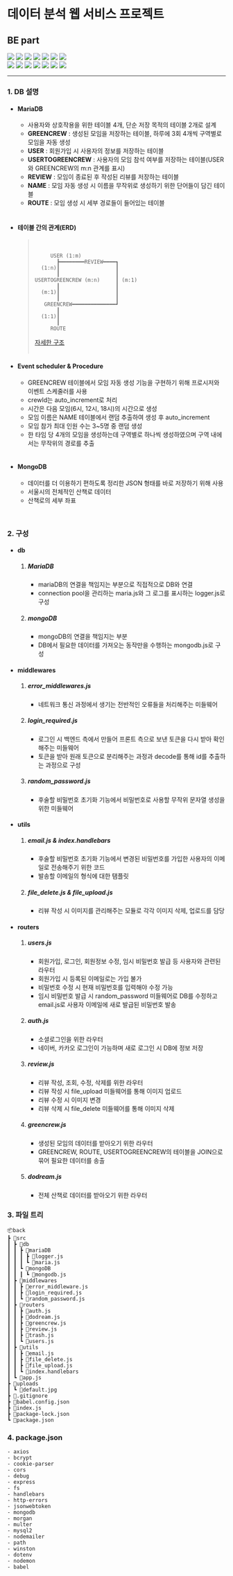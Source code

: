 # 데이터 분석 웹 서비스 프로젝트
<!-- 
<img src="https://i.ibb.co/2vR8STP/Group-243.png" alt="drawing" width="300"/>    -->

## BE part
<img src="https://img.shields.io/badge/javascript-F7DF1E?style=for-the-badge&logo=javascript&logoColor=black">
<img src="https://img.shields.io/badge/node.js-339933?style=for-the-badge&logo=Node.js&logoColor=white">
<img src="https://img.shields.io/badge/express-000000?style=for-the-badge&logo=express&logoColor=white">
<img src="https://img.shields.io/badge/mariaDB-003545?style=for-the-badge&logo=mariaDB&logoColor=white"> 
<img src="https://img.shields.io/badge/mongoDB-47A248?style=for-the-badge&logo=MongoDB&logoColor=white">
<img src="https://img.shields.io/badge/Babel-F9DC3E?style=for-the-badge&logo=babel&logoColor=black">
<img src="https://img.shields.io/badge/git-F05032?style=for-the-badge&logo=git&logoColor=white">
<br>
<img src="https://img.shields.io/badge/Nodemon-76D04B?style=for-the-badge&logo=Nodemon&logoColor=white">
<img src="https://img.shields.io/badge/.Env-ECD53F?style=for-the-badge&logo=.env&logoColor=black">
<img src="https://img.shields.io/badge/Axios-5A29E4?style=for-the-badge&logo=Axios&logoColor=white">
<img src="https://img.shields.io/badge/Handlebars-E05735?style=for-the-badge&logo=Handlebars.js&logoColor=white">
<img src="https://img.shields.io/badge/NodeMailer-30B980?style=for-the-badge&logo=nodemailer&logoColor=white">
<img src="https://img.shields.io/badge/JWT-000000?style=for-the-badge&logo=JSONWebTokens&logoColor=white">
<img src="https://img.shields.io/badge/Multer-F46519?style=for-the-badge&logo=Multer&logoColor=white">

---

### 1. DB 설명

- #### MariaDB
  - 사용자와 상호작용을 위한 테이블 4개, 단순 저장 목적의 테이블 2개로 설계
  - **GREENCREW** : 생성된 모임을 저장하는 테이블, 하루에 3회 4개씩 구역별로 모임을 자동 생성
  - **USER** : 회원가입 시 사용자의 정보를 저장하는 테이블
  - **USERTOGREENCREW** : 사용자의 모임 참석 여부를 저장하는 테이블(USER와 GREENCREW의 m:n 관계를 표시)
  - **REVIEW** : 모임이 종료된 후 작성된 리뷰를 저장하는 테이블
  - **NAME** : 모임 자동 생성 시 이름을 무작위로 생성하기 위한 단어들이 담긴 테이블
  - **ROUTE** : 모임 생성 시 세부 경로들이 들어있는 테이블   
         <br>   
            
- #### 테이블 간의 관계(ERD)

  > <br>
  >
  > ```
  >      USER (1:m)
  >        ┣━━━━━━━━REVIEW━━━━┓
  >   (1:n)┃                  ┃
  >        ┃                  ┃
  > USERTOGREENCREW (m:n)     ┃ (m:1)
  >        ┃                  ┃
  >   (m:1)┃                  ┃
  >        ┃                  ┃
  >    GREENCREW━━━━━━━━━━━━━━┛
  >        ┃
  >   (1:1)┃
  >        ┃
  >      ROUTE
  > ```
  >
  > [자세한 구조](https://dbdiagram.io/d/634f9ad9470941019591d333)  
  >  <br>

- #### Event scheduler & Procedure

  - GREENCREW 테이블에서 모임 자동 생성 기능을 구현하기 위해 프로시저와 이벤트 스케줄러를 사용
  - crewId는 auto_increment로 처리
  - 시간은 다음 모임(6시, 12시, 18시)의 시간으로 생성
  - 모임 이름은 NAME 테이블에서 랜덤 추출하여 생성 후 auto_increment
  - 모임 참가 최대 인원 수는 3~5명 중 랜덤 생성
  - 한 타임 당 4개의 모임을 생성하는데 구역별로 하나씩 생성하였으며 구역 내에서는 무작위의 경로를 추출  
    <br>

- #### MongoDB
  - 데이터를 더 이용하기 편하도록 정리한 JSON 형태를 바로 저장하기 위해 사용
  - 서울시의 전체적인 산책로 데이터
  - 산책로의 세부 좌표

<br>

### 2. 구성

- #### db

  1. ##### MariaDB

     - mariaDB의 연결을 책임지는 부분으로 직접적으로 DB와 연결
     - connection pool을 관리하는 maria.js와 그 로그를 표시하는 logger.js로 구성

  2. ##### mongoDB
     - mongoDB의 연결을 책임지는 부분
     - DB에서 필요한 데이터를 가져오는 동작만을 수행하는 mongodb.js로 구성
       <br>

- #### middlewares

  1.  ##### error_middlewares.js
      - 네트워크 통신 과정에서 생기는 전반적인 오류들을 처리해주는 미들웨어
  2.  ##### login_required.js

      - 로그인 시 백엔드 측에서 만들어 프론트 측으로 보낸 토큰을 다시 받아 확인해주는 미들웨어
      - 토큰을 받아 원래 토큰으로 분리해주는 과정과 decode를 통해 id를 추출하는 과정으로 구성

  3.  ##### random_password.js
      - 후술할 비밀번호 초기화 기능에서 비밀번호로 사용할 무작위 문자열 생성을 위한 미들웨어
        <br>

- #### utils

  1. ##### email.js & index.handlebars

     - 후술할 비밀번호 초기화 기능에서 변경된 비밀번호를 가입한 사용자의 이메일로 전송해주기 위한 코드
     - 발송할 이메일의 형식에 대한 탬플릿

  1. ##### file_delete.js & file_upload.js

     - 리뷰 작성 시 이미지를 관리해주는 모듈로 각각 이미지 삭제, 업로드를 담당
       <br>

- #### routers

  1. ##### users.js

     - 회원가입, 로그인, 회원정보 수정, 임시 비밀번호 발급 등 사용자와 관련된 라우터
     - 회원가입 시 등록된 이메일로는 가입 불가
     - 비밀번호 수정 시 현재 비밀번호를 입력해야 수정 가능
     - 임시 비밀번호 발급 시 random_password 미들웨어로 DB를 수정하고 email.js로 사용자 이메일에 새로 발급된 비밀번호 발송

  1. ##### auth.js

     - 소셜로그인을 위한 라우터
     - 네이버, 카카오 로그인이 가능하며 새로 로그인 시 DB에 정보 저장

  1. ##### review.js

     - 리뷰 작성, 조회, 수정, 삭제를 위한 라우터
     - 리뷰 작성 시 file_upload 미들웨어를 통해 이미지 업로드
     - 리뷰 수정 시 이미지 변경
     - 리뷰 삭제 시 file_delete 미들웨어를 통해 이미지 삭제
       <br>

  1. ##### greencrew.js

     - 생성된 모임의 데이터를 받아오기 위한 라우터
     - GREENCREW, ROUTE, USERTOGREENCREW의 테이블을 JOIN으로 묶어 필요한 데이터를 송출

  1. ##### dodream.js
     - 전체 산책로 데이터를 받아오기 위한 라우터



### 3. 파일 트리
  
    📦back
    ┣ 📂src
    ┃ ┣ 📂db
    ┃ ┃ ┣ 📂mariaDB
    ┃ ┃ ┃ ┣ 📜logger.js
    ┃ ┃ ┃ ┗ 📜maria.js
    ┃ ┃ ┗ 📂mongoDB
    ┃ ┃ ┃ ┗ 📜mongodb.js
    ┃ ┣ 📂middlewares
    ┃ ┃ ┣ 📜error_middleware.js
    ┃ ┃ ┣ 📜login_required.js
    ┃ ┃ ┗ 📜random_password.js
    ┃ ┣ 📂routers
    ┃ ┃ ┣ 📜auth.js
    ┃ ┃ ┣ 📜dodream.js
    ┃ ┃ ┣ 📜greencrew.js
    ┃ ┃ ┣ 📜review.js
    ┃ ┃ ┣ 📜trash.js
    ┃ ┃ ┗ 📜users.js
    ┃ ┣ 📂utils
    ┃ ┃ ┣ 📜email.js
    ┃ ┃ ┣ 📜file_delete.js
    ┃ ┃ ┣ 📜file_upload.js
    ┃ ┃ ┗ 📜index.handlebars
    ┃ ┗ 📜app.js
    ┣ 📂uploads
    ┃ ┗ 📜default.jpg
    ┣ 📜.gitignore
    ┣ 📜babel.config.json
    ┣ 📜index.js
    ┣ 📜package-lock.json
    ┗ 📜package.json

### 4. package.json

    - axios
    - bcrypt
    - cookie-parser
    - cors
    - debug
    - express
    - fs
    - handlebars
    - http-errors
    - jsonwebtoken
    - mongodb
    - morgan
    - multer
    - mysql2
    - nodemailer
    - path
    - winston
    - dotenv
    - nodemon
    - babel
